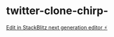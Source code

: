 # twitter-clone-chirp-

[Edit in StackBlitz next generation editor ⚡️](https://stackblitz.com/~/github.com/cdtermux/twitter-clone-chirp-)